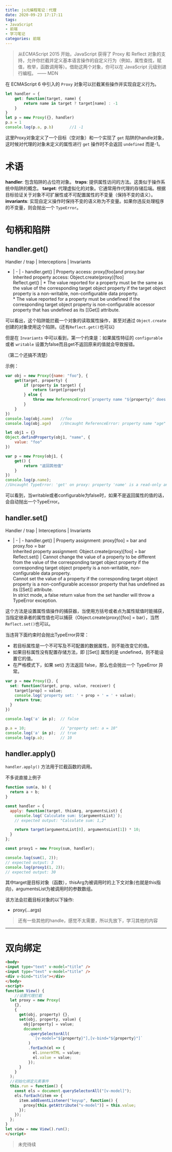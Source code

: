 ```yaml
---
title: js元编程笔记：代理
date: 2020-09-23 17:17:11
tags:
- JavaScript
- 前端
- 学习笔记
categories: 前端
---
```


>从ECMAScript 2015 开始，JavaScript 获得了 Proxy 和 Reflect 对象的支持，允许你拦截并定义基本语言操作的自定义行为（例如，属性查找，赋值，枚举，函数调用等）。借助这两个对象，你可以在 JavaScript 元级别进行编程。    —— MDN

<!-- more -->

在 ECMAScript 6 中引入的 `Proxy` 对象可以拦截某些操作并实现自定义行为。
```js
let handler = {
    get: function(target, name) {
        return name in target ? target[name] : -1
    }
}
let p = new Proxy({}, handler)
p.a = 1
console.log(p.a, p.b)       //1 -1
```

这里Proxy对象定义了一个目标（空对象）和一个实现了 `get` 陷阱的handle对象，这时候对代理的对象未定义的属性进行 `get` 操作时不会返回 `undefined` 而是-1。

# 术语

**handler**: 包含陷阱的占位符对象。
**traps**: 提供属性访问的方法。这类似于操作系统中陷阱的概念。
**target**: 代理虚拟化的对象。它通常用作代理的存储后端。根据目标验证关于对象不可扩展性或不可配置属性的不变量（保持不变的语义）。
**invariants**: 实现自定义操作时保持不变的语义称为不变量。如果你违反处理程序的不变量，则会抛出一个 `TypeError`。

# 句柄和陷阱

## handler.get()
Handler / trap | Interceptions | Invariants
- | - | -
handler.get() | Property access: proxy[foo]and proxy.bar<br>Inherited property access: Object.create(proxy)[foo]<br>Reflect.get() | * The value reported for a property must be the same as the value of the corresponding target object property if the target object property is a non-writable, non-configurable data property. <br> * The value reported for a property must be undefined if the corresponding target object property is non-configurable accessor property that has undefined as its [[Get]] attribute.

可以看出，这个陷阱能拦截一个对象的读取属性操作，甚至对通过 `Object.create` 创建的对象使用这个陷阱。(还有`Reflect.get()`也可以)

但是在 `Invariants` 中可以看到，第一个约束是：如果属性特征的 `configurable` 或者 `writable` 设置为false而且get不返回原来的值就会导致报错。

（第二个还搞不清楚）

示例：
```js
var obj = new Proxy({name: "foo"}, {
    get(target, property) {
        if (property in target) {
            return target[property]
        } else {
            throw new ReferenceError(`property name "${property}" does not exist`)
        }
    }
})
console.log(obj.name)   //foo
console.log(obj.age)    //Uncaught ReferenceError: property name "age" does not exist

let obj1 = {}
Object.defindProperty(obj1, "name", {
    value: "foo"
})

var p = new Proxy(obj1, {
    get() {
        return "返回其他值"
    }
})
console.log(p.name);
//Uncaught TypeError: 'get' on proxy: property 'name' is a read-only and non-configurable data property on the proxy target but the proxy did not return its actual value (expected 'foo1' but got '返回其他值')
```
可以看到，当writable或者configurable为false时，如果不是返回属性的值的话，会自动抛出一个TypeError。

## handler.set()
Handler / trap | Interceptions | Invariants
- | - | -
handler.get() | Property assignment: proxy[foo] = bar and proxy.foo = bar<br>Inherited property assignment: Object.create(proxy)[foo] = bar<br>Reflect.set() | Cannot change the value of a property to be different from the value of the corresponding target object property if the corresponding target object property is a non-writable, non-configurable data property.<br> Cannot set the value of a property if the corresponding target object property is a non-configurable accessor property that has undefined as its [[Set]] attribute.<br>In strict mode, a false return value from the set handler will throw a TypeError exception.

这个方法是设置属性值操作的捕获器，当使用方括号或者点为属性赋值时能捕获，当指定继承者的属性值也可以捕获（Object.create(proxy)[foo] = bar），当然`Reflect.set()`也可以。

当违背下面约束时会抛出TypeError异常：
* 若目标属性是一个不可写及不可配置的数据属性，则不能改变它的值。
* 如果目标属性没有配置存储方法，即 [[Set]] 属性的是 undefined，则不能设置它的值。
* 在严格模式下，如果 set() 方法返回 false，那么也会抛出一个 TypeError 异常。

```js
var p = new Proxy({}, {
  set: function(target, prop, value, receiver) {
    target[prop] = value;
    console.log('property set: ' + prop + ' = ' + value);
    return true;
  }
})

console.log('a' in p);  // false

p.a = 10;               // "property set: a = 10"
console.log('a' in p);  // true
console.log(p.a);       // 10
```

## handler.apply()
`handler.apply()` 方法用于拦截函数的调用。

不多说直接上例子
```js
function sum(a, b) {
  return a + b;
}

const handler = {
  apply: function(target, thisArg, argumentsList) {
    console.log(`Calculate sum: ${argumentsList}`);
    // expected output: "Calculate sum: 1,2"

    return target(argumentsList[0], argumentsList[1]) * 10;
  }
};

const proxy1 = new Proxy(sum, handler);

console.log(sum(1, 2));
// expected output: 3
console.log(proxy1(1, 2));
// expected output: 30
```
其中target是目标对象（函数），thisArg为被调用时的上下文对象(也就是this指向)，argumentsList为被调用时的参数数组。

该方法会拦截目标对象的以下操作:
* proxy(...args)


> 还有一些其他的handle，感觉不太需要，所以先放下，学习其他的内容

---

# 双向绑定
```html
<body>
<input type="text" v-model="title" />
<input type="text" v-model="title" />
<div v-bind="title"></div>
</body>
<script>
function View() {
	//设置代理拦截
  let proxy = new Proxy(
    {},
    {
      get(obj, property) {},
      set(obj, property, value) {
        obj[property] = value;
        document
          .querySelectorAll(
            `[v-model="${property}"],[v-bind="${property}"]`
          )
          .forEach(el => {
            el.innerHTML = value;
            el.value = value;
          });
      }
    }
  );
  //初始化绑定元素事件
  this.run = function() {
    const els = document.querySelectorAll("[v-model]");
    els.forEach(item => {
      item.addEventListener("keyup", function() {
        proxy[this.getAttribute("v-model")] = this.value;
      });
    });
  };
}
let view = new View().run();
</script>
```

> 未完待续
